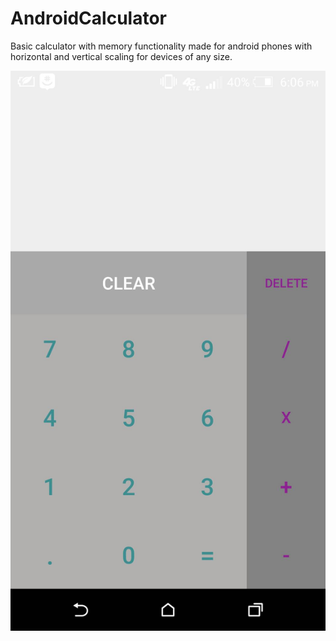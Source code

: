 # AndroidCalculator
Basic calculator with memory functionality made for android phones with horizontal and vertical scaling for devices of any size.

![Alt text](/GUIScreenshot.png?raw=true "gui")
